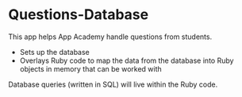 Questions-Database
==================

This app helps App Academy handle questions from students.

- Sets up the database
- Overlays Ruby code to map the data from the database into Ruby objects in memory that can be worked with

Database queries (written in SQL) will live within the Ruby code.
